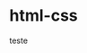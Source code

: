 # html-css
teste
<!DOCTYPE html>
<html lang="en">
<head>
    <meta charset="UTF-8">
    <meta http-equiv="X-UA-Compatible" content="IE=edge">
    <meta name="viewport" content="width=device-width, initial-scale=1.0">
    <style>
</head>
<body>load
    <center><img src="índice.png"><center>
    <h3>Curriculo</h3>
        <h1 >Murilo Gomes Pereira</h1>DATA DE NASCIMENTO : 18/08/2008 NACIONALIDADE: Brasileiro <br>NUMERO DE TELEFONE :+55 85 997419177 <br>
        <h2 id="r">Tenho como objetivo:<h3></h3><h2 id="r">Atuar na area de manuntenção de computadeores.</h2>Atuar na area de manuntenção de computadeores.
    </h2>Atuar na area de manuntenção de computadeores.
        <h2>formado em :</h2> Curso tecnico em Informatica 
        <h2>Experiências em:</h2>Montar computadores;trocar pneu de carro;fazer ótimas comidas;tirar 10 em matemática
</body>
</html>
